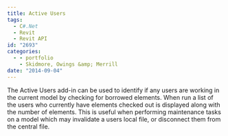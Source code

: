 ```yaml
---
title: Active Users
tags:
  - C#.Net
  - Revit
  - Revit API
id: "2693"
categories:
  - - portfolio
    - Skidmore, Owings &amp; Merrill
date: "2014-09-04"
---
```


The Active Users add-in can be used to identify if any users are working in the current model by checking for borrowed elements. When run a list of the users who currently have elements checked out is displayed along with the number of elements. This is useful when performing maintenance tasks on a model which may invalidate a users local file, or disconnect them from the central file.

